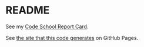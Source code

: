 # README

See my [Code School Report Card](https://www.codeschool.com/users/duff-egan).

See [the site that this code generates](https://duff-egan.github.io/code_school_html_css/) on GitHub Pages.